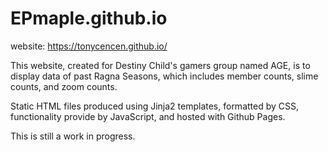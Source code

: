 # EPmaple.github.io

website: https://tonycencen.github.io/

This website, created for Destiny Child's gamers group named AGE, is to display data of past Ragna Seasons, which includes member counts, 
slime counts, and zoom counts.

Static HTML files produced using Jinja2 templates, formatted by CSS, functionality provide by JavaScript, and hosted with Github Pages.

This is still a work in progress.
